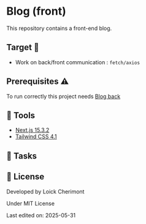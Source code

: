 
<!-- 
    MAIN TITLE
    AppName : Replace with project name
    Language : Replace with main language for the project

    Ex: Todo_ReactJS 
-->
# Blog (front)

This repository contains a front-end blog. 

## Target :dart:

- Work on back/front communication : `fetch/axios`

## Prerequisites :warning:

To run correctly this project needs [Blog back](https://github.com/loickcherimont/rest-api-back)

<!-- 
    TOOLS
    Short list of used tools with their versions

    Ex: 
    - Go 1.18
    - MySQL 8.0.29
    - Bootstrap 5.2.0-beta1
-->
## :wrench: Tools

- [Next.js 15.3.2](https://nextjs.org/)
- [Tailwind CSS 4.1](https://tailwindcss.com/)

## :test_tube: Tasks

<!-- 
    LICENSE
    Write Developer name with used license
 -->
 
## :key: License

Developed by Loick Cherimont  

Under MIT License  

Last edited on: 2025-05-31
